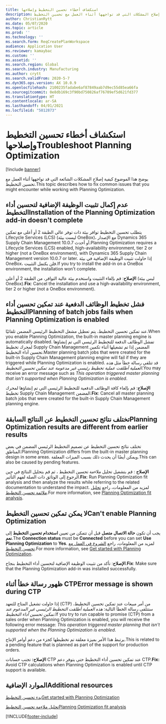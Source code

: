 ```yaml
---
title: استكشاف أخطاء تحسين التخطيط وإصلاحها
description: يوضح هذا الموضوع كيفية إصلاح المشكلات التي قد تواجهها أثناء العمل مع تحسين التخطيط.
author: ChristianRytt
ms.date: 05/07/2020
ms.topic: article
ms.prod: ''
ms.technology: ''
ms.search.form: ReqCreatePlanWorkspace
audience: Application User
ms.reviewer: kamaybac
ms.custom: ''
ms.assetid: ''
ms.search.region: Global
ms.search.industry: Manufacturing
ms.author: crytt
ms.search.validFrom: 2020-5-7
ms.dyn365.ops.version: AX 10.0.9
ms.openlocfilehash: 2100235fadabe6af87849aab7d9ec55d85ea66fa
ms.sourcegitcommit: 0e8db169c3f90bd750826af76709ef5d621fd377
ms.translationtype: HT
ms.contentlocale: ar-SA
ms.lasthandoff: 04/01/2021
ms.locfileid: "5812873"
---
```

# <a name="troubleshoot-planning-optimization"></a><span data-ttu-id="3164b-103">استكشاف أخطاء تحسين التخطيط وإصلاحها</span><span class="sxs-lookup"><span data-stu-id="3164b-103">Troubleshoot Planning Optimization</span></span> 

[!include [banner](../../includes/banner.md)]

<span data-ttu-id="3164b-104">يوضح هذا الموضوع كيفية إصلاح المشكلات الشائعة التي قد تواجهها أثناء العمل مع تحسين التخطيط.</span><span class="sxs-lookup"><span data-stu-id="3164b-104">This topic describes how to fix common issues that you might encounter while working with Planning Optimization.</span></span>

## <a name="installation-of-the-planning-optimization-add-in-doesnt-complete"></a><span data-ttu-id="3164b-105">عدم إكمال تثبيت الوظيفة الإضافية لتحسين أداء التخطيط</span><span class="sxs-lookup"><span data-stu-id="3164b-105">Installation of the Planning Optimization add-in doesn't complete</span></span>

<span data-ttu-id="3164b-106">يتطلب تحسين التخطيط توافر بيئة ذات توفر عالي الطبقة 2 أو أعلى مع تمكين Lifecycle Services (LCS) (ليست بيئة OneBox)، مع الإصدار Dynamics 365 Supply Chain Management 10.0.7 أو أحدث.</span><span class="sxs-lookup"><span data-stu-id="3164b-106">Planning Optimization requires a Lifecycle Services (LCS) enabled, high-availability environment, tier 2 or higher (not a OneBox environment), with Dynamics 365 Supply Chain Management version 10.0.7 or later.</span></span> <span data-ttu-id="3164b-107">إذا حاولت تثبيت الوظيفة الإضافية في بيئة OneBox، فلن يكتمل التثبيت.</span><span class="sxs-lookup"><span data-stu-id="3164b-107">If you try to install the add-in on a OneBox environment, the installation won't complete.</span></span>

<span data-ttu-id="3164b-108">**الإصلاح**: قم بإلغاء التثبيت واستخدم بيئة عالية التوافر، من الطبقة 2 أو أعلى (ليس بيئة OneBox).</span><span class="sxs-lookup"><span data-stu-id="3164b-108">**Fix**: Cancel the installation and use a high-availability environment, tier 2 or higher (not a OneBox environment).</span></span>

## <a name="planning-of-batch-jobs-fails-when-planning-optimization-is-enabled"></a><span data-ttu-id="3164b-109">فشل تخطيط الوظائف الدفعية عند تمكين تحسين أداء التخطيط</span><span class="sxs-lookup"><span data-stu-id="3164b-109">Planning of batch jobs fails when Planning Optimization is enabled</span></span>

<span data-ttu-id="3164b-110">عند تمكين تحسين التخطيط، يتم تعطيل مشغل التخطيط الرئيسي المضمن تلقائيًا.</span><span class="sxs-lookup"><span data-stu-id="3164b-110">When you enable Planning Optimization, the built-in master planning engine is automatically disabled.</span></span> <span data-ttu-id="3164b-111">تفشل الوظائف الدفعة للتخطيط الرئيسي التي تم إنشاؤها لمحرك تخطيط Supply Chain Management المضمن إذا تم تشغيلها أثناء تكمين تحسين أداء التخطيط.</span><span class="sxs-lookup"><span data-stu-id="3164b-111">Master planning batch jobs that were created for the built-in Supply Chain Management planning engine will fail if they are triggered while Planning Optimization is enabled.</span></span> <span data-ttu-id="3164b-112">قد تتلقي رسالة خطأ مثل *هذه العملية أطلقت عملية تخطيط رئيسي غير مدعومة عند تمكين تحسين التخطيط*.</span><span class="sxs-lookup"><span data-stu-id="3164b-112">You may receive an error message such as *This operation triggered master planning that isn't supported when Planning Optimization is enabled*.</span></span>

<span data-ttu-id="3164b-113">**الإصلاح**: قم بإلغاء كافة الوظائف الدفعية للتخطيط الرئيسي التي تم إنشاؤها لمحرك تخطيط Supply Chain Management المضمن.</span><span class="sxs-lookup"><span data-stu-id="3164b-113">**Fix**: Cancel all master planning batch jobs that were created for the built-in Supply Chain Management planning engine.</span></span>

## <a name="planning-optimization-results-are-different-from-earlier-results"></a><span data-ttu-id="3164b-114">تختلف نتائج تحسين التخطيط عن النتائج السابقة</span><span class="sxs-lookup"><span data-stu-id="3164b-114">Planning Optimization results are different from earlier results</span></span>

<span data-ttu-id="3164b-115">تختلف نتائج تحسين التخطيط عن تصميم التخطيط الرئيسي المضمن في بعض المناطق.</span><span class="sxs-lookup"><span data-stu-id="3164b-115">Planning Optimization differs from the built-in master planning design in some areas.</span></span> <span data-ttu-id="3164b-116">ويمكن أيضًا أن يحدث ذلك بسبب الميزات المعلقة.</span><span class="sxs-lookup"><span data-stu-id="3164b-116">This can also be caused by pending features.</span></span>

<span data-ttu-id="3164b-117">**الإصلاح** : قم بتشغيل تحليل ملاءمة تحسين التخطيط ، ثم قم بتحليل النتائج في حين الرجوع إلى الوثائق ذات الصلة لفهم التأثير.</span><span class="sxs-lookup"><span data-stu-id="3164b-117">**Fix**: Run Planning Optimization fit analysis and then analyze the results while referring to the related documentation to understand the impact.</span></span> <span data-ttu-id="3164b-118">لمزيد من المعلومات، راجع [تحليل ملائمة تحسين التخطيط](planning-optimization-fit-analysis.md).</span><span class="sxs-lookup"><span data-stu-id="3164b-118">For more information, see [Planning Optimization fit analysis](planning-optimization-fit-analysis.md).</span></span>

## <a name="cant-enable-planning-optimization"></a><span data-ttu-id="3164b-119">لا يمكن تمكين تحسين التخطيط</span><span class="sxs-lookup"><span data-stu-id="3164b-119">Can't enable Planning Optimization</span></span>

<span data-ttu-id="3164b-120">يجب أن تكون **حالة الاتصال** **متصل** قبل أن تتمكن من تعيين **استخدام تحسين التخطيط** إلى **نعم**.</span><span class="sxs-lookup"><span data-stu-id="3164b-120">The **Connection status** must be **Connected** before you can set **Use Planning Optimization** to **Yes**.</span></span> <span data-ttu-id="3164b-121">لمزيد من المعلومات، راجع [الشروع في العمل مع تحسين التخطيط](get-started.md).</span><span class="sxs-lookup"><span data-stu-id="3164b-121">For more information, see [Get started with Planning Optimization](get-started.md).</span></span>

<span data-ttu-id="3164b-122">**الإصلاح**: تأكد من تثبيت الوظيفة الإضافية لتحسين أداء التخطيط بنجاح.</span><span class="sxs-lookup"><span data-stu-id="3164b-122">**Fix**: Make sure that the Planning Optimization add-in was installed successfully.</span></span>

## <a name="error-message-is-shown-during-ctp"></a><span data-ttu-id="3164b-123">ظهور رسالة خطأ أثناء CTP</span><span class="sxs-lookup"><span data-stu-id="3164b-123">Error message is shown during CTP</span></span>

<span data-ttu-id="3164b-124">إذا حاولت تشغيل المتاح للتعهد (CTP) من أمر مبيعات عند تمكين تحسين التخطيط، ستتلقى رسالة الخطأ التالية: *هذه العملية أطلقت التخطيط الرئيسي غير المدعوم عند تمكين تحسين أداء التخطيط*.</span><span class="sxs-lookup"><span data-stu-id="3164b-124">If you try to run capable to promise (CTP) from a sales order when Planning Optimization is enabled, you will receive the following error message: *This operation triggered master planning that isn't supported when the Planning Optimization is enabled*.</span></span>

<span data-ttu-id="3164b-125">يرتبط هذا الأمر بميزة معلقة تم تخطيطها كجزء من دعم أوامر الإنتاج.</span><span class="sxs-lookup"><span data-stu-id="3164b-125">This is related to a pending feature that is planned as part of the support for production orders.</span></span>

<span data-ttu-id="3164b-126">**الإصلاح:** تجنب حسابات CTP عند تمكين تحسين أداء التخطيط حتى يتوفر دعم CTP.</span><span class="sxs-lookup"><span data-stu-id="3164b-126">**Fix:** Avoid CTP calculations when Planning Optimization is enabled until CTP support is available.</span></span>

## <a name="additional-resources"></a><span data-ttu-id="3164b-127">الموارد الإضافية</span><span class="sxs-lookup"><span data-stu-id="3164b-127">Additional resources</span></span>

[<span data-ttu-id="3164b-128">بدء تحسين التخطيط</span><span class="sxs-lookup"><span data-stu-id="3164b-128">Get started with Planning Optimization</span></span>](get-started.md)

[<span data-ttu-id="3164b-129">تحليل ملاءمة تحسين التخطيط</span><span class="sxs-lookup"><span data-stu-id="3164b-129">Planning Optimization fit analysis</span></span>](planning-optimization-fit-analysis.md)


[!INCLUDE[footer-include](../../../includes/footer-banner.md)]